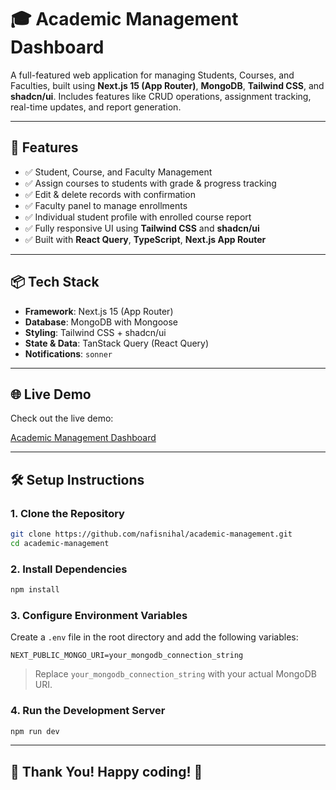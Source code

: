 # 🎓 Academic Management Dashboard

A full-featured web application for managing Students, Courses, and Faculties, built using **Next.js 15 (App Router)**, **MongoDB**, **Tailwind CSS**, and **shadcn/ui**. Includes features like CRUD operations, assignment tracking, real-time updates, and report generation.

---

## 🚀 Features

- ✅ Student, Course, and Faculty Management
- ✅ Assign courses to students with grade & progress tracking
- ✅ Edit & delete records with confirmation
- ✅ Faculty panel to manage enrollments
- ✅ Individual student profile with enrolled course report
- ✅ Fully responsive UI using **Tailwind CSS** and **shadcn/ui**
- ✅ Built with **React Query**, **TypeScript**, **Next.js App Router**

---

## 📦 Tech Stack

- **Framework**: Next.js 15 (App Router)
- **Database**: MongoDB with Mongoose
- **Styling**: Tailwind CSS + shadcn/ui
- **State & Data**: TanStack Query (React Query)
- **Notifications**: `sonner`

---

## 🌐 Live Demo

Check out the live demo:

[Academic Management Dashboard](https://academic-management-peach.vercel.app)

---

## 🛠️ Setup Instructions

### 1. Clone the Repository

```bash
git clone https://github.com/nafisnihal/academic-management.git
cd academic-management
```

### 2. Install Dependencies

```bash
npm install
```

### 3. Configure Environment Variables

Create a `.env` file in the root directory and add the following variables:

```env
NEXT_PUBLIC_MONGO_URI=your_mongodb_connection_string
```

> Replace `your_mongodb_connection_string` with your actual MongoDB URI.

### 4. Run the Development Server

```bash
npm run dev
```
---

## 🙌 Thank You! Happy coding! 🚀

